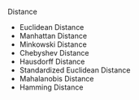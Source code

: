 Distance
* Euclidean Distance
* Manhattan Distance
* Minkowski Distance
* Chebyshev Distance
* Hausdorff Distance
* Standardized Euclidean Distance
* Mahalanobis Distance
* Hamming Distance


